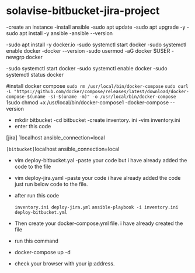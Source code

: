# solavise-bitbucket-jira-project

-create an instance
-install ansible
-sudo apt update 
-sudo apt upgrade -y
-sudo apt install -y ansible
-ansible --version

-sudo apt install -y docker.io
-sudo systemctl start docker
-sudo systemctl enable docker
-docker --version
-sudo usermod -aG docker $USER
-newgrp docker

-sudo systemctl start docker
-sudo systemctl enable docker
-sudo systemctl status docker

#install docker compose
`sudo rm /usr/local/bin/docker-compose`
`sudo curl -L "https://github.com/docker/compose/releases/latest/download/docker-compose-$(uname -s)-$(uname -m)" -o /usr/local/bin/docker-compose`
1sudo chmod +x /usr/local/bin/docker-compose1
-docker-compose --version
- mkdir bitbucket
-cd bitbucket
-create inventory. ini
-vim inventory.ini
- enter this code
  
 [jira]
`localhost ansible_connection=local

` [bitbucket]
`localhost ansible_connection=local

- vim deploy-bitbucket.yal   -paste your code but i have already added the  code to the file

- vim deploy-jira.yaml -paste your code i have already added the code just run below code to the file.

- after run this code

  `inventory.ini deploy-jira.yml`
`ansible-playbook -i inventory.ini deploy-bitbucket.yml`

- Then create your docker-compose.yml file. i have already created the file 
- run this command 
- docker-compose up -d
- check your browser with your ip:address.


